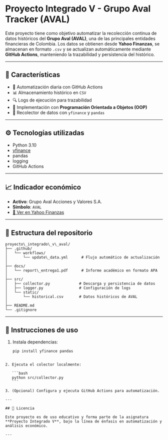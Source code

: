 # Proyecto Integrado V - Grupo Aval Tracker (AVAL)

Este proyecto tiene como objetivo automatizar la recolección continua de datos históricos del 
**Grupo Aval (AVAL)**, una de las principales entidades financieras de Colombia. Los datos se 
obtienen desde **Yahoo Finanzas**, se almacenan en formato `.csv` y se actualizan automáticamente 
mediante **GitHub Actions**, manteniendo la trazabilidad y persistencia del histórico.

---

## 📌 Características

- 🔄 Automatización diaria con GitHub Actions
- 📊 Almacenamiento histórico en `CSV`
- 🔍 Logs de ejecución para trazabilidad
- 🧱 Implementación con **Programación Orientada a Objetos (OOP)**
- 🧪 Recolector de datos con `yfinance` y `pandas`

---

## ⚙️ Tecnologías utilizadas

- Python 3.10
- [yfinance](https://pypi.org/project/yfinance/)
- pandas
- logging
- GitHub Actions

---

## 📈 Indicador económico

- **Activo**: Grupo Aval Acciones y Valores S.A.
- **Símbolo**: `AVAL`
- [🔗 Ver en Yahoo Finanzas](https://es-us.finanzas.yahoo.com/quote/AVAL/)

---

## 📁 Estructura del repositorio


```
proyecto\_integrado\_v\_aval/
├── .github/
│   └── workflows/
│       └── update\_data.yml      # Flujo automático de actualización
│
├── docs/
│   └── report\_entrega1.pdf      # Informe académico en formato APA
│
├── src/
│   ├── collector.py             # Descarga y persistencia de datos
│   ├── logger.py                # Configuración de logs
│   └── static/
│       └── historical.csv       # Datos históricos de AVAL
│
├── README.md
└── .gitignore

```

---

## 🚀 Instrucciones de uso

1. Instala dependencias:
   ```bash
   pip install yfinance pandas
````

2. Ejecuta el colector localmente:

   ```bash
   python src/collector.py
   ```

3. (Opcional) Configura y ejecuta GitHub Actions para automatización.

---

## 📄 Licencia

Este proyecto es de uso educativo y forma parte de la asignatura **Proyecto Integrado V**, bajo la línea de énfasis en automatización y análisis económico.

---
